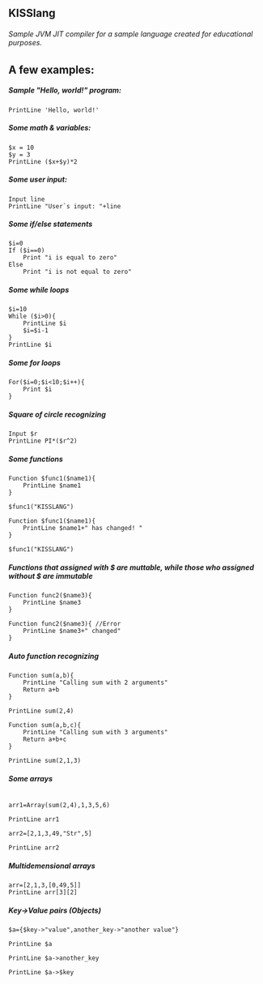 ## KISSlang

###### Sample JVM JIT compiler for a sample language created for educational purposes.

## A few examples:

##### Sample "Hello, world!" program:
```
PrintLine 'Hello, world!'
```
##### Some math & variables:
```
$x = 10
$y = 3
PrintLine ($x+$y)*2
```
##### Some user input:
```
Input line
PrintLine "User`s input: "+line
```
##### Some if/else statements
```
$i=0
If ($i==0)
    Print "i is equal to zero"
Else
    Print "i is not equal to zero"
```
##### Some while loops
```
$i=10
While ($i>0){
    PrintLine $i
    $i=$i-1
}
PrintLine $i
```
##### Some for loops
```
For($i=0;$i<10;$i++){
    Print $i
}
```

##### Square of circle recognizing
```
Input $r
PrintLine PI*($r^2)
```

##### Some functions 
```
Function $func1($name1){
    PrintLine $name1
}

$func1("KISSLANG")

Function $func1($name1){
    PrintLine $name1+" has changed! "
}

$func1("KISSLANG")
```
##### Functions that assigned with $ are muttable, while those who assigned without $ are immutable
```
Function func2($name3){
    PrintLine $name3
}

Function func2($name3){ //Error
    PrintLine $name3+" changed"
}
```
##### Auto function recognizing
```
Function sum(a,b){
    PrintLine "Calling sum with 2 arguments"
    Return a+b
}

PrintLine sum(2,4)

Function sum(a,b,c){
    PrintLine "Calling sum with 3 arguments"
    Return a+b+c
}

PrintLine sum(2,1,3)
```

#####  Some arrays
````

arr1=Array(sum(2,4),1,3,5,6)

PrintLine arr1

arr2=[2,1,3,49,"Str",5]

PrintLine arr2

````

##### Multidemensional arrays

````
arr=[2,1,3,[0,49,5]]
PrintLine arr[3][2]
````
##### Key->Value pairs (Objects)
````
$a={$key->"value",another_key->"another value"}

PrintLine $a

PrintLine $a->another_key

PrintLine $a->$key

````

